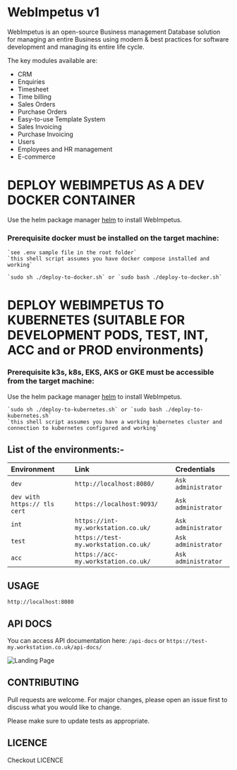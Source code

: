 # WebImpetus v1

WebImpetus is an open-source Business management Database solution for managing an entire Business using modern & best practices for software development and managing its entire life cycle.

The key modules available are:

- CRM
- Enquiries
- Timesheet
- Time billing
- Sales Orders
- Purchase Orders
- Easy-to-use Template System
- Sales Invoicing
- Purchase Invoicing
- Users
- Employees and HR management
- E-commerce

# DEPLOY WEBIMPETUS AS A DEV DOCKER CONTAINER

Use the helm package manager [helm](https://webimpetus.io/en/stable/) to install WebImpetus.

### Prerequisite docker must be installed on the target machine:

```configure your settings in the .env file
`see .env sample file in the root folder`
`this shell script assumes you have docker compose installed and working`
```


```shell or bash
`sudo sh ./deploy-to-docker.sh` or `sudo bash ./deploy-to-docker.sh`
```

# DEPLOY WEBIMPETUS TO KUBERNETES (SUITABLE FOR DEVELOPMENT PODS, TEST, INT, ACC and or PROD environments)

### Prerequisite k3s, k8s, EKS, AKS or GKE must be accessible from the target machine:

Use the helm package manager [helm](https://webimpetus.io/en/stable/) to install WebImpetus.

```shell or bash
`sudo sh ./deploy-to-kubernetes.sh` or `sudo bash ./deploy-to-kubernetes.sh`
`this shell script assumes you have a working kubernetes cluster and connection to kubernetes configured and working`
```
## List of the environments:-

| Environment | Link     | Credentials                |
| :-------- | :------- | :------------------------- |
| `dev` | `http://localhost:8080/` | `Ask administrator` |
| `dev with https:// tls cert` | `https://localhost:9093/` | `Ask administrator` | `see deploy-to-docker.sh`
| `int` | `https://int-my.workstation.co.uk/` | `Ask administrator` |
| `test` | `https://test-my.workstation.co.uk/` | `Ask administrator` |
| `acc` | `https://acc-my.workstation.co.uk/` | `Ask administrator` |


## USAGE

```http://localhost:8080```

## API DOCS
You can access API documentation here:
```/api-docs``` or ```https://test-my.workstation.co.uk/api-docs/```

![Landing Page](https://github.com/bwalia/webimpetus-src/blob/b16260a53f53b37d6036abbc91a2c3db6e8c07c8/webimpetus_login_page_v1_2022.png)

## CONTRIBUTING

Pull requests are welcome. For major changes, please open an issue first
to discuss what you would like to change.

Please make sure to update tests as appropriate.

## LICENCE

Checkout LICENCE
